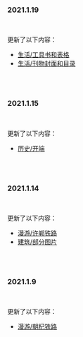 ### 2021.1.19

<br>

更新了以下内容：

- [生活/工具书和表格](../../life/references)
- [生活/刊物封面和目录](../../life/magazines)

<br>
<br>

### 2021.1.15

<br>

更新了以下内容：

- [历史/开端](../../history/)

<br>
<br>

### 2021.1.14

<br>

更新了以下内容：

- [漫游/许郸铁路](../../virtualtour/xudan)
- [建筑/部分图片](../../architecture)

<br>
<br>

### 2021.1.9

<br>

更新了以下内容：

- [漫游/朝杞铁路](../../virtualtour/chaoqi)

<br>
<br>





